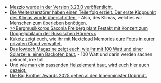 * [Mezzio wurde in der Version 3.23.0 veröffentlicht.](https://github.com/mezzio/mezzio/releases/tag/3.23.0)
* [Die Weltenzerstörer haben einen Teilerfolg erzielt. Der erste Kipppunkt des Klimas wurde überschritten.](https://www.deutschlandfunk.de/klima-kipppunkte-global-tipping-points-report-100.html) - Also, des Klimas, welches wir Menschen zum überleben benötigen.
* [>>Bergmusikkorps Saxonia Freiberg plant Festakt mit Konzert zum Doppeljubiläum der Russischen Hörner<<](https://knappenverein.de/ein-klang-mit-geschichte-russische-hoerner-erklingen-erstmals-seit-2018-wieder-in-freiberg/)
* [Kuketz zeigt euch, wie ihr mit Nextcloud Memories eure Fotos in eurer privaten Cloud verwaltet.](https://www.kuketz-blog.de/fotos-verwalten-und-teilen-mit-nextcloud-memories-nextcloud-teil-7/)
* [Das lowtech Magazine zeigt euch, wie ihr mit 100 Watt und einer Solarzelle, einen Backofen baut.](https://solar.lowtechmagazine.com/2025/10/how-to-build-a-solar-powered-electric-oven/) - 100 Watt und darin werden sachen gekocht, irre toll
* [Und wie man ein passenden Heizelement baut, wird euch hier auch gezeigt.](https://solar.lowtechmagazine.com/2025/10/how-to-build-an-electric-heating-element-from-scratch/)
* [Die Big Brother Awards 2025 gehen al den Innenminister Dobrindt.](https://netzpolitik.org/2025/big-brother-awards-ueberwachungs-oscar-geht-an-innenminister-dobrindt/)
